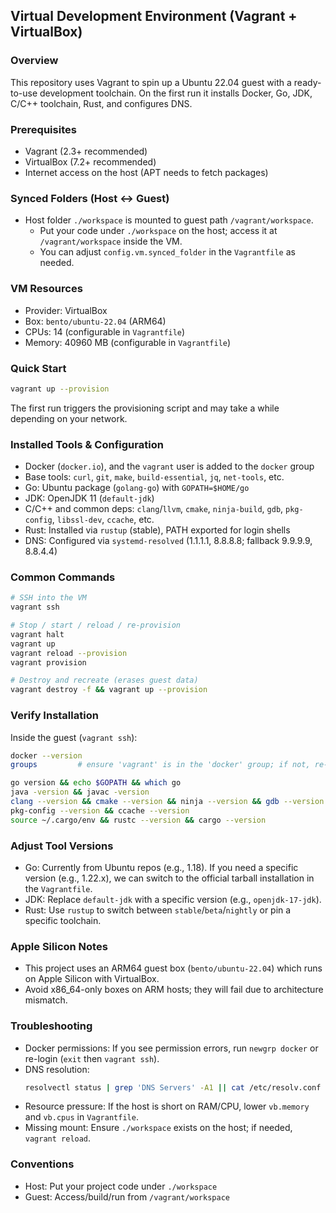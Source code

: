 ## Virtual Development Environment (Vagrant + VirtualBox)

### Overview
This repository uses Vagrant to spin up a Ubuntu 22.04 guest with a ready-to-use development toolchain. On the first run it installs Docker, Go, JDK, C/C++ toolchain, Rust, and configures DNS.

### Prerequisites
- Vagrant (2.3+ recommended)
- VirtualBox (7.2+ recommended)
- Internet access on the host (APT needs to fetch packages)

### Synced Folders (Host ↔ Guest)
- Host folder `./workspace` is mounted to guest path `/vagrant/workspace`.
  - Put your code under `./workspace` on the host; access it at `/vagrant/workspace` inside the VM.
  - You can adjust `config.vm.synced_folder` in the `Vagrantfile` as needed.

### VM Resources
- Provider: VirtualBox
- Box: `bento/ubuntu-22.04` (ARM64)
- CPUs: 14 (configurable in `Vagrantfile`)
- Memory: 40960 MB (configurable in `Vagrantfile`)

### Quick Start
```bash
vagrant up --provision
```
The first run triggers the provisioning script and may take a while depending on your network.

### Installed Tools & Configuration
- Docker (`docker.io`), and the `vagrant` user is added to the `docker` group
- Base tools: `curl`, `git`, `make`, `build-essential`, `jq`, `net-tools`, etc.
- Go: Ubuntu package (`golang-go`) with `GOPATH=$HOME/go`
- JDK: OpenJDK 11 (`default-jdk`)
- C/C++ and common deps: `clang`/`llvm`, `cmake`, `ninja-build`, `gdb`, `pkg-config`, `libssl-dev`, `ccache`, etc.
- Rust: Installed via `rustup` (stable), PATH exported for login shells
- DNS: Configured via `systemd-resolved` (1.1.1.1, 8.8.8.8; fallback 9.9.9.9, 8.8.4.4)

### Common Commands
```bash
# SSH into the VM
vagrant ssh

# Stop / start / reload / re-provision
vagrant halt
vagrant up
vagrant reload --provision
vagrant provision

# Destroy and recreate (erases guest data)
vagrant destroy -f && vagrant up --provision
```

### Verify Installation
Inside the guest (`vagrant ssh`):
```bash
docker --version
groups         # ensure 'vagrant' is in the 'docker' group; if not, re-login or run `newgrp docker`

go version && echo $GOPATH && which go
java -version && javac -version
clang --version && cmake --version && ninja --version && gdb --version
pkg-config --version && ccache --version
source ~/.cargo/env && rustc --version && cargo --version
```

### Adjust Tool Versions
- Go: Currently from Ubuntu repos (e.g., 1.18). If you need a specific version (e.g., 1.22.x), we can switch to the official tarball installation in the `Vagrantfile`.
- JDK: Replace `default-jdk` with a specific version (e.g., `openjdk-17-jdk`).
- Rust: Use `rustup` to switch between `stable`/`beta`/`nightly` or pin a specific toolchain.

### Apple Silicon Notes
- This project uses an ARM64 guest box (`bento/ubuntu-22.04`) which runs on Apple Silicon with VirtualBox.
- Avoid x86_64-only boxes on ARM hosts; they will fail due to architecture mismatch.

### Troubleshooting
- Docker permissions: If you see permission errors, run `newgrp docker` or re-login (`exit` then `vagrant ssh`).
- DNS resolution:
  ```bash
  resolvectl status | grep 'DNS Servers' -A1 || cat /etc/resolv.conf
  ```
- Resource pressure: If the host is short on RAM/CPU, lower `vb.memory` and `vb.cpus` in `Vagrantfile`.
- Missing mount: Ensure `./workspace` exists on the host; if needed, `vagrant reload`.

### Conventions
- Host: Put your project code under `./workspace`
- Guest: Access/build/run from `/vagrant/workspace`


